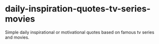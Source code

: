 # daily-inspiration-quotes-tv-series-movies
Simple daily inspirational or motivational quotes based on famous tv series and movies. 
